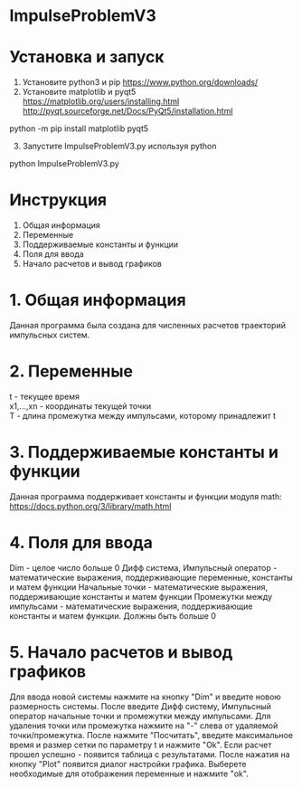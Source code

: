 # ImpulseProblemV3
# Установка и запуск <br>
1. Установите python3 и pip https://www.python.org/downloads/ <br>
2. Установите matplotlib и pyqt5 <br>
https://matplotlib.org/users/installing.html <br>
http://pyqt.sourceforge.net/Docs/PyQt5/installation.html <br>

python -m pip install matplotlib pyqt5 <br>

3. Запустите ImpulseProblemV3.py используя python <br>

python ImpulseProblemV3.py <br>

# Инструкция
1. Общая информация  <br>
2. Переменные <br>
3. Поддерживаемые константы и функции <br>
4. Поля для ввода <br>
5. Начало расчетов и вывод графиков <br>


# 1. Общая информация
Данная программа была создана для численных расчетов траекторий импульсных систем. 
# 2. Переменные 
t - текущее время <br>
x1,...,xn - координаты текущей точки <br>
T - длина промежутка между импульсами, которому принадлежит t <br>
# 3. Поддерживаемые константы и функции
Данная программа поддерживает константы и функции модуля math: https://docs.python.org/3/library/math.html
# 4. Поля для ввода
Dim - целое число больше 0
Дифф система, Импульсный оператор - математические выражения, поддерживающие переменные, константы и матем функции
Начальные точки - математические выражения, поддерживающие константы и матем функции
Промежутки между импульсами - математические выражения, поддерживающие константы и матем функции. Должны быть больше 0
# 5. Начало расчетов и вывод графиков
Для ввода новой системы нажмите на кнопку "Dim" и введите новою размерность системы. После введите Дифф систему, Импульсный оператор
начальные точки и промежутки между импульсами. Для удаления точки или промежутка нажмите на "-" слева от удаляемой точки/промежутка. 
После нажмите "Посчитать", введите максимальное время и размер сетки по параметру t и нажмите "Ok".
Если расчет прошел успешно - появится таблица с результатами. После нажатия на кнопку "Plot" появится диалог настройки графика. 
Выберете необходимые для отображения переменные и нажмите "ok".
